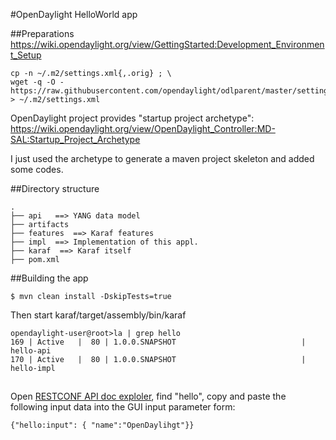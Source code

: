 #OpenDaylight HelloWorld app

##Preparations
https://wiki.opendaylight.org/view/GettingStarted:Development_Environment_Setup
```
cp -n ~/.m2/settings.xml{,.orig} ; \
wget -q -O - https://raw.githubusercontent.com/opendaylight/odlparent/master/settings.xml > ~/.m2/settings.xml
```

OpenDaylight project provides "startup project archetype": https://wiki.opendaylight.org/view/OpenDaylight_Controller:MD-SAL:Startup_Project_Archetype

I just used the archetype to generate a maven project skeleton and added some codes.

##Directory structure

```
.
├── api   ==> YANG data model
├── artifacts
├── features  ==> Karaf features
├── impl  ==> Implementation of this appl.
├── karaf  ==> Karaf itself
├── pom.xml
```

##Building the app
```
$ mvn clean install -DskipTests=true
```
Then start karaf/target/assembly/bin/karaf

```
opendaylight-user@root>la | grep hello
169 | Active   |  80 | 1.0.0.SNAPSHOT                            | hello-api                                                                
170 | Active   |  80 | 1.0.0.SNAPSHOT                            | hello-impl                                          
```

##

Open [RESTCONF API doc exploler](http://localhost:8181/apidoc/explorer/index.html), find "hello", copy and paste the following input data into the GUI input parameter form:

```
{"hello:input": { "name":"OpenDaylihgt"}}
```
